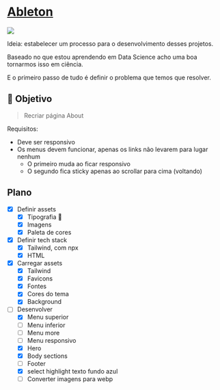 # [Ableton](https://www.frontendpractice.com/projects/ableton)

![](https://www.frontendpractice.com/_next/image?url=%2Ffullsize%2FC1-Ableton.jpg&w=3840&q=90)

Ideia: estabelecer um processo para o desenvolvimento desses projetos.

Baseado no que estou aprendendo em Data Science acho uma boa tornarmos isso em ciência.

E o primeiro passo de tudo é definir o problema que temos que resolver.

## 🎯 Objetivo

> Recriar página About

Requisitos:

- Deve ser responsivo
- Os menus devem funcionar, apenas os links não levarem para lugar nenhum
  - O primeiro muda ao ficar responsivo
  - O segundo fica sticky apenas ao scrollar para cima (voltando)

## Plano

- [x] Definir assets
  - [x] Tipografia 🔨
  - [x] Imagens
  - [x] Paleta de cores
- [x] Definir tech stack
  - [x] Tailwind, com npx
  - [x] HTML
- [x] Carregar assets
  - [x] Tailwind
  - [x] Favicons
  - [x] Fontes
  - [x] Cores do tema
  - [x] Background
- [ ] Desenvolver
  - [x] Menu superior
  - [ ] Menu inferior
  - [ ] Menu more
  - [ ] Menu responsivo
  - [x] Hero
  - [x] Body sections
  - [ ] Footer
  - [x] select highlight texto fundo azul
  - [ ] Converter imagens para webp
